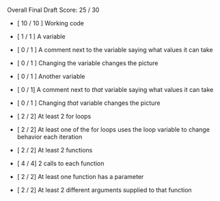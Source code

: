 Overall Final Draft Score: 25 / 30

* [ 10 / 10 ] Working code

* [ 1 / 1 ] A variable
* [ 0 / 1 ] A comment next to the variable saying what values it can take
* [ 0 / 1 ] Changing the variable changes the picture
* [ 0 / 1 ] Another variable
* [ 0 / 1] A comment next to *that* variable saying what values it can take
* [ 0 / 1 ] Changing *that* variable changes the picture

* [ 2 / 2] At least 2 for loops
* [ 2 / 2] At least one of the for loops uses the loop variable to change behavior each iteration

* [ 2 / 2] At least 2 functions
* [ 4 / 4] 2 calls to each function
* [ 2 / 2] At least one function has a parameter
* [ 2 / 2] At least 2 different arguments supplied to that function